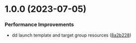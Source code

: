 # 1.0.0 (2023-07-05)


### Performance Improvements

* dd launch template and target group resources ([8a2b228](https://github.com/Majid-dev/end-to-end-automation/commit/8a2b228fef7df8707d79ab30c5c789c00d51c208))
